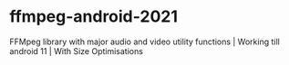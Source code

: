 # ffmpeg-android-2021
FFMpeg library with major audio and video utility functions | Working till android 11 | With Size Optimisations
